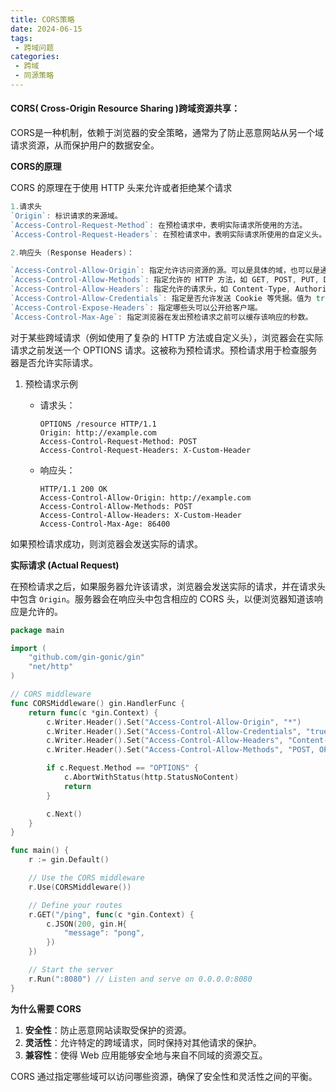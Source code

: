 ```yaml
---
title: CORS策略
date: 2024-06-15
tags:
 - 跨域问题
categories:
 - 跨域
 - 同源策略
---
```


<!-- more -->

#### CORS( Cross-Origin Resource Sharing )跨域资源共享：

CORS是一种机制，依赖于浏览器的安全策略，通常为了防止恶意网站从另一个域请求资源，从而保护用户的数据安全。

**CORS的原理**

CORS 的原理在于使用 HTTP 头来允许或者拒绝某个请求

```go
1.请求头
`Origin`: 标识请求的来源域。
`Access-Control-Request-Method`: 在预检请求中，表明实际请求所使用的方法。
`Access-Control-Request-Headers`: 在预检请求中，表明实际请求所使用的自定义头。

2.响应头 (Response Headers)：

`Access-Control-Allow-Origin`: 指定允许访问资源的源。可以是具体的域，也可以是通配符 *（表示允许所有域）。
`Access-Control-Allow-Methods`: 指定允许的 HTTP 方法，如 GET, POST, PUT, DELETE 等。
`Access-Control-Allow-Headers`: 指定允许的请求头，如 Content-Type, Authorization 等。
`Access-Control-Allow-Credentials`: 指定是否允许发送 Cookie 等凭据。值为 true 表示允许。
`Access-Control-Expose-Headers`: 指定哪些头可以公开给客户端。
`Access-Control-Max-Age`: 指定浏览器在发出预检请求之前可以缓存该响应的秒数。
```

对于某些跨域请求（例如使用了复杂的 HTTP 方法或自定义头），浏览器会在实际请求之前发送一个 OPTIONS 请求。这被称为预检请求。预检请求用于检查服务器是否允许实际请求。

1. 预检请求示例

   - 请求头：

     ```http
     OPTIONS /resource HTTP/1.1
     Origin: http://example.com
     Access-Control-Request-Method: POST
     Access-Control-Request-Headers: X-Custom-Header
     ```

   - 响应头：

     ```http
     HTTP/1.1 200 OK
     Access-Control-Allow-Origin: http://example.com
     Access-Control-Allow-Methods: POST
     Access-Control-Allow-Headers: X-Custom-Header
     Access-Control-Max-Age: 86400
     ```

如果预检请求成功，则浏览器会发送实际的请求。

**实际请求 (Actual Request)**

在预检请求之后，如果服务器允许该请求，浏览器会发送实际的请求，并在请求头中包含 `Origin`。服务器会在响应头中包含相应的 CORS 头，以便浏览器知道该响应是允许的。

```go
package main

import (
    "github.com/gin-gonic/gin"
    "net/http"
)

// CORS middleware
func CORSMiddleware() gin.HandlerFunc {
    return func(c *gin.Context) {
        c.Writer.Header().Set("Access-Control-Allow-Origin", "*")
        c.Writer.Header().Set("Access-Control-Allow-Credentials", "true")
        c.Writer.Header().Set("Access-Control-Allow-Headers", "Content-Type, Content-Length, Accept-Encoding, X-CSRF-Token, Authorization, accept, origin, Cache-Control, X-Requested-With")
        c.Writer.Header().Set("Access-Control-Allow-Methods", "POST, OPTIONS, GET, PUT, DELETE")

        if c.Request.Method == "OPTIONS" {
            c.AbortWithStatus(http.StatusNoContent)
            return
        }

        c.Next()
    }
}

func main() {
    r := gin.Default()

    // Use the CORS middleware
    r.Use(CORSMiddleware())

    // Define your routes
    r.GET("/ping", func(c *gin.Context) {
        c.JSON(200, gin.H{
            "message": "pong",
        })
    })

    // Start the server
    r.Run(":8080") // Listen and serve on 0.0.0.0:8080
}

```

**为什么需要 CORS**

1. **安全性**：防止恶意网站读取受保护的资源。
2. **灵活性**：允许特定的跨域请求，同时保持对其他请求的保护。
3. **兼容性**：使得 Web 应用能够安全地与来自不同域的资源交互。

CORS 通过指定哪些域可以访问哪些资源，确保了安全性和灵活性之间的平衡。